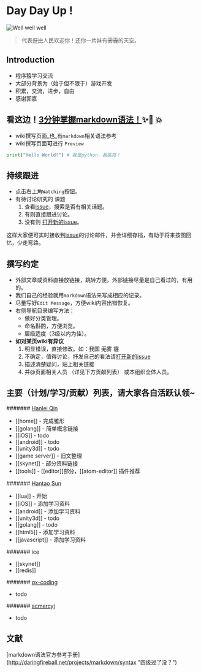 # Day Day Up !
![Well well well](https://raw.githubusercontent.com/wiki/doubility-sky/daydayup/image/the_great_master.png "前进吧骚年！伟大的领袖看好你呦！") 
>代表~~逗比~~人民欢迎你！还你一片妹有~~雾霾~~的天空。

## Introduction
- 程序猿学习交流
- 大部分背景为（始于但不限于）游戏开发
- 积累，交流，进步，自由
- 感谢郭嘉

## 看这边！[3分钟掌握markdown语法！](https://guides.github.com/features/mastering-markdown/):sparkles::camel: :boom:
- wiki撰写页面_也_有`markdown`相关语法参考
- wiki撰写页面**可**进行 `Preview`

```python
print("Hello World!") # 我是python，我高亮！
```

## 持续跟进
- 点击右上角`Watching`按钮。
- 有待讨论研究的 课题 
    1. 查看[issue](https://github.com/doubility-sky/daydayup/issues)，搜索是否有相关话题。
    2. 有则直接跟进讨论。
    3. 没有则 [打开新的issue](https://github.com/doubility-sky/daydayup/issues/new)。

这样大家便可实时接收到[issue](https://github.com/doubility-sky/daydayup/issues)的讨论邮件，并会详细存档，有助于将来按图回忆，少走弯路。

## 撰写约定
- 外部文章或资料直接放链接，跳转方便。外部链接尽量是自己看过的，有用的。
- 我们自己的经验就用`markdown`语法来写成相应的记录。
- 尽量写好`Edit Message`，方便wiki内容出错恢复。
- 右侧导航目录编写方法：
    + 做好分类管理。
    * 命名斟酌，方便浏览。
    - 层级适度（3级以内为佳）。
- **如对某页wiki有异议**
    1. 明显错误，直接修改。如：我国 ~~无~~雾 霾
    2. 不确定，值得讨论，抒发自己的看法请[打开新的issue](https://github.com/doubility-sky/daydayup/issues/new) 
    3. 描述清楚疑问，贴上相关链接
    4. 并@页面相关人员 （详见下方贡献列表） 或本组织全体人员。

## 主要（计划/学习/贡献）列表，请大家各自活跃认领~
####### [Hanlei Qin](https://github.com/qinhanlei)
- [[home]] - 完成雏形
- [[golang]] - 简单概念链接
- [[iOS]] - todo
- [[android]] - todo
- [[unity3d]] - todo
- [[game server]] - 旧文整理 
- [[skynet]] - 部分资料链接
- [[tools]] - [[editor]]部分，[[atom-editor]] 插件推荐

####### [Hantao Sun](https://github.com/sunhantao)
- [[lua]] - 开始
- [[iOS]] - 添加学习资料
- [[android]] - 添加学习资料
- [[unity3d]] - todo
- [[golang]] - todo
- [[html5]] - 添加学习资料
- [[javascript]] - 添加学习资料
 
####### ice
- [[skynet]]  
- [[redis]]

####### [qx-coding](https://github.com/qx-coding)
- todo

####### [acmercyj](https://github.com/acmercyj)
- todo


## 文献
[markdown语法官方参考手册] (http://daringfireball.net/projects/markdown/syntax "四级过了没？")